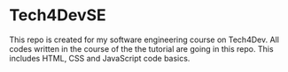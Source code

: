 # Tech4DevSE

This repo is created for my software engineering course on Tech4Dev. All codes written in the course of the the tutorial are going in this repo. This includes HTML, CSS and JavaScript code basics.
